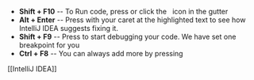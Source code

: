 
- **Shift + F10** -- To Run code, press or click the   icon in the gutter
- **Alt + Enter** -- Press with your caret at the highlighted text to see how IntelliJ IDEA suggests fixing it.
- **Shift + F9** -- Press to start debugging your code. We have set one breakpoint for you
- **Ctrl + F8** -- You can always add more by pressing

[[IntelliJ IDEA]]